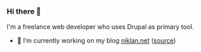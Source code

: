 ### Hi there 👋

I'm a freelance web developer who uses Drupal as primary tool.

- 🔭 I’m currently working on my blog [niklan.net](https://niklan.net) ([source](https://github.com/Niklan/niklan.net))

<!--
**Niklan/niklan** is a ✨ _special_ ✨ repository because its `README.md` (this file) appears on your GitHub profile.

Here are some ideas to get you started:

- 🔭 I’m currently working on ...
- 🌱 I’m currently learning ...
- 👯 I’m looking to collaborate on ...
- 🤔 I’m looking for help with ...
- 💬 Ask me about ...
- 📫 How to reach me: ...
- 😄 Pronouns: ...
- ⚡ Fun fact: ...
-->
